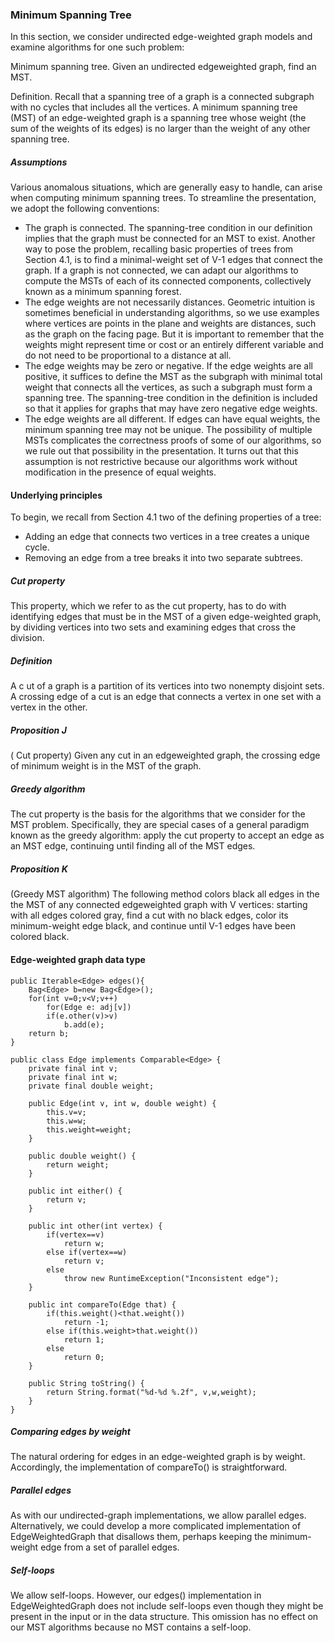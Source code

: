 ### Minimum Spanning Tree

In this section, we consider undirected edge-weighted graph models and examine algorithms for one such problem:

Minimum spanning tree. Given an undirected edgeweighted graph, find an MST.

Definition. Recall that a spanning tree of a graph is a connected subgraph with no cycles that includes all the vertices. A minimum spanning tree (MST) of an edge-weighted graph is a spanning tree whose weight (the sum of the weights of its edges) is no larger than the weight of any other spanning tree.

##### Assumptions

Various anomalous situations, which are generally easy to handle, can arise when computing minimum spanning trees. To streamline the presentation, we adopt the following conventions:

* The graph is connected. The spanning-tree condition in our definition implies that the graph must be connected for an MST to exist. Another way to pose the problem, recalling basic properties of trees from Section 4.1, is to find a minimal-weight set of V-1 edges that connect the graph. If a graph is not connected, we can adapt our algorithms to compute the MSTs of each of its connected components, collectively known as a minimum spanning forest.
* The edge weights are not necessarily distances. Geometric intuition is sometimes beneficial in understanding algorithms, so we use examples where vertices are points in the plane and weights are distances, such as the graph on the facing page. But it is important to remember that the weights might represent time or cost or an entirely different variable and do not need to be proportional to a distance at all.
* The edge weights may be zero or negative. If the edge weights are all positive, it suffices to define the MST as the subgraph with minimal total weight that connects all the vertices, as such a subgraph must form a spanning tree. The spanning-tree condition in the definition is included so that it applies for graphs that may have zero negative edge weights.
* The edge weights are all different. If edges can have equal weights, the minimum spanning tree may not be unique. The possibility of multiple MSTs complicates the correctness proofs of some of our algorithms, so we rule out that possibility in the presentation. It turns out that this assumption is not restrictive because our algorithms work without modification in the presence of equal weights.

#### Underlying principles

To begin, we recall from Section 4.1 two of the defining properties of a tree:

* Adding an edge that connects two vertices in a tree creates a unique cycle.
* Removing an edge from a tree breaks it into two separate subtrees.

##### Cut property

This property, which we refer to as the cut property, has to do with identifying edges that must be in the MST of a given edge-weighted graph, by dividing vertices into two sets and examining edges that cross the division.

##### Definition

A c ut of a graph is a partition of its vertices into two nonempty disjoint sets. A crossing edge of a cut is an edge that connects a vertex in one set with a vertex in the other.

##### Proposition J

( Cut property) Given any cut in an edgeweighted graph, the crossing edge of minimum weight is in the MST of the graph.

##### Greedy algorithm

The cut property is the basis for the algorithms that we consider for the MST problem. Specifically, they are special cases of a general paradigm known as the greedy algorithm: apply the cut property to accept an edge as an MST edge, continuing until finding all of the MST edges.

##### Proposition K

(Greedy MST algorithm) The following method colors black all edges in the the MST of any connected edgeweighted graph with V vertices: starting with all edges colored gray, find a cut with no black edges, color its minimum-weight edge black, and continue until V-1 edges have been colored black.

#### Edge-weighted graph data type

```
public Iterable<Edge> edges(){
    Bag<Edge> b=new Bag<Edge>();
    for(int v=0;v<V;v++)
        for(Edge e: adj[v])
        if(e.other(v)>v)
            b.add(e);
    return b;
}
```

```
public class Edge implements Comparable<Edge> {
	private final int v;
	private final int w;
	private final double weight;
	
	public Edge(int v, int w, double weight) {
		this.v=v;
		this.w=w;
		this.weight=weight;
	}
	
	public double weight() {
		return weight;
	}
	
	public int either() {
		return v;
	}
	
	public int other(int vertex) {
		if(vertex==v)
			return w;
		else if(vertex==w)
			return v;
		else
			throw new RuntimeException("Inconsistent edge");
	}
	
	public int compareTo(Edge that) {
		if(this.weight()<that.weight())
			return -1;
		else if(this.weight>that.weight())
			return 1;
		else
			return 0;
	}
	
	public String toString() {
		return String.format("%d-%d %.2f", v,w,weight);
	}
}
```
##### Comparing edges by weight

The natural ordering
for edges in an edge-weighted graph is by weight. Accordingly, the implementation
of compareTo() is straightforward.

##### Parallel edges

As with our undirected-graph implementations, we allow parallel
edges. Alternatively, we could develop a more complicated implementation of
EdgeWeightedGraph that disallows them, perhaps keeping the minimum-weight edge
from a set of parallel edges.

##### Self-loops

We allow self-loops. However, our edges() implementation in
EdgeWeightedGraph does not include self-loops even though they might be present
in the input or in the data structure. This omission has no effect on our MST algorithms
because no MST contains a self-loop.